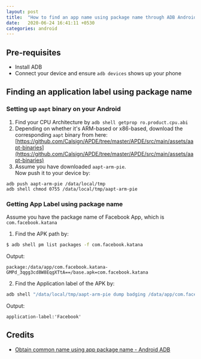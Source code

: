 ```yaml
---
layout: post
title:  "How to find an app name using package name through ADB Android?"
date:   2020-06-24 16:41:11 +0530
categories: android
---
```


## Pre-requisites

- Install ADB
- Connect your device and ensure `adb devices` shows up your phone

## Finding an application label using package name

### Setting up `aapt` binary on your Android

1. Find your CPU Architecture by `adb shell getprop ro.product.cpu.abi`
2. Depending on whether it's ARM-based or x86-based, download the corresponding `aapt` binary from here:  
[https://github.com/Calsign/APDE/tree/master/APDE/src/main/assets/aapt-binaries](https://github.com/Calsign/APDE/tree/master/APDE/src/main/assets/aapt-binaries)
3. Assume you have downloaded `aapt-arm-pie`.  
Now push it to your device by:
```
adb push aapt-arm-pie /data/local/tmp
adb shell chmod 0755 /data/local/tmp/aapt-arm-pie
```

### Getting App Label using package name

Assume you have the package name of Facebook App, which is `com.facebook.katana`

1. Find the APK path by:
```bash
$ adb shell pm list packages -f com.facebook.katana
```
Output:
```
package:/data/app/com.facebook.katana-GMPd_3qgg3cd8W8EqgXTtA==/base.apk=com.facebook.katana
```

2. Find the Application label of the APK by:
```bash
adb shell "/data/local/tmp/aapt-arm-pie dump badging /data/app/com.facebook.katana-GMPd_3qgg3cd8W8EqgXTtA==/base.apk | grep application-label"
```

Output:
```
application-label:'Facebook'
```

## Credits

- [Obtain common name using app package name - Android ADB](https://android.stackexchange.com/a/188229/112458)
